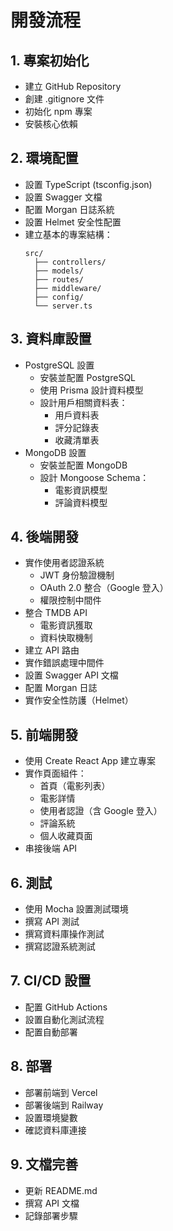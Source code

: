 # 開發流程

## 1. 專案初始化
- 建立 GitHub Repository
- 創建 .gitignore 文件
- 初始化 npm 專案
- 安裝核心依賴

## 2. 環境配置
- 設置 TypeScript (tsconfig.json)
- 設置 Swagger 文檔
- 配置 Morgan 日誌系統
- 設置 Helmet 安全性配置
- 建立基本的專案結構：
  ```
  src/
    ├── controllers/
    ├── models/
    ├── routes/
    ├── middleware/
    ├── config/
    └── server.ts
  ```

## 3. 資料庫設置
- PostgreSQL 設置
  - 安裝並配置 PostgreSQL
  - 使用 Prisma 設計資料模型
  - 設計用戶相關資料表：
    - 用戶資料表
    - 評分記錄表
    - 收藏清單表
- MongoDB 設置
  - 安裝並配置 MongoDB
  - 設計 Mongoose Schema：
    - 電影資訊模型
    - 評論資料模型

## 4. 後端開發
- 實作使用者認證系統
  - JWT 身份驗證機制
  - OAuth 2.0 整合（Google 登入）
  - 權限控制中間件
- 整合 TMDB API
  - 電影資訊獲取
  - 資料快取機制
- 建立 API 路由
- 實作錯誤處理中間件
- 設置 Swagger API 文檔
- 配置 Morgan 日誌
- 實作安全性防護（Helmet）

## 5. 前端開發
- 使用 Create React App 建立專案
- 實作頁面組件：
  - 首頁（電影列表）
  - 電影詳情
  - 使用者認證（含 Google 登入）
  - 評論系統
  - 個人收藏頁面
- 串接後端 API

## 6. 測試
- 使用 Mocha 設置測試環境
- 撰寫 API 測試
- 撰寫資料庫操作測試
- 撰寫認證系統測試

## 7. CI/CD 設置
- 配置 GitHub Actions
- 設置自動化測試流程
- 配置自動部署

## 8. 部署
- 部署前端到 Vercel
- 部署後端到 Railway
- 設置環境變數
- 確認資料庫連接

## 9. 文檔完善
- 更新 README.md
- 撰寫 API 文檔
- 記錄部署步驟